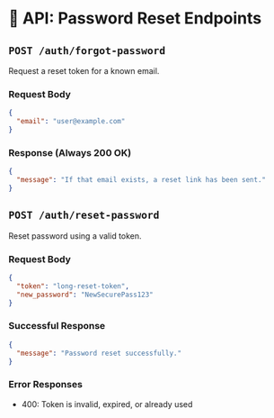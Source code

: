 # 📘 API: Password Reset Endpoints

## `POST /auth/forgot-password`

Request a reset token for a known email.

### Request Body
```json
{
  "email": "user@example.com"
}
```

### Response (Always 200 OK)
```json
{
  "message": "If that email exists, a reset link has been sent."
}
```

## `POST /auth/reset-password`

Reset password using a valid token.

### Request Body
```json
{
  "token": "long-reset-token",
  "new_password": "NewSecurePass123"
}
```

### Successful Response
```json
{
  "message": "Password reset successfully."
}
```

### Error Responses
- 400: Token is invalid, expired, or already used
